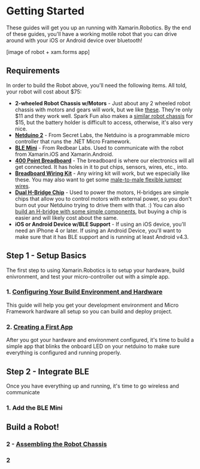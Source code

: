 # Getting Started

These guides will get you up an running with Xamarin.Robotics. By the end of these guides, you'll have a working motile robot that you can drive around with your iOS or Android device over bluetooth!

[image of robot + xam.forms app]

## Requirements

In order to build the Robot above, you'll need the following items. All told, your robot will cost about $75:

 * **2-wheeled Robot Chassis w/Motors** - Just about any 2 wheeled robot chassis with motors and gears will work, but we like [these](http://www.aliexpress.com/item/New-Motor-Smart-Robot-Car-Chassis-Kit-Speed-Encoder-Battery-Box-For-Arduino-Free-Shipping/1924502066.html). They're only $11 and they work well. Spark Fun also makes a [similar robot chassis](https://www.sparkfun.com/products/10825) for $15, but the battery holder is difficult to access, otherwise, it's also very nice.
 * **[Netduino 2](http://www.amazon.com/Secret-Labs-Netduino-2/dp/B009QOWOFU/ref=sr_1_2?ie=UTF8&qid=1411525496&sr=8-2&keywords=Netduino+2)** - From Secret Labs, the Netduino is a programmable micro controller that runs the .NET Micro Framework.
 * **[BLE Mini](http://redbearlab.com/blemini/)** - From Redbear Labs. Used to communicate with the robot from Xamarin.iOS and Xamarin.Android.
 * **[400 Point Breadboard](http://www.amazon.com/s/ref=nb_sb_noss?url=search-alias%3Daps&field-keywords=400+point+breadboard)** - The breadboard is where our electronics will all get connected. It has holes in it to put chips, sensors, wires, etc., into.
 * **[Breadboard Wiring Kit](http://www.amazon.com/s/ref=nb_sb_noss?url=search-alias%3Daps&field-keywords=140+piece+jumper+kit)** - Any wiring kit will work, but we especially like these. You may also want to get some [male-to-male flexible jumper wires](http://www.amazon.com/Wosang-Solderless-Flexible-Breadboard-Jumper/dp/B005TZJ0AM/ref=sr_1_1?ie=UTF8&qid=1411525786&sr=8-1&keywords=breadboard+wires). 
 * **[Dual H-Bridge Chip](http://www.amazon.com/gp/product/B00GX38FGY/ref=oh_aui_detailpage_o00_s00?ie=UTF8&psc=1)** - Used to power the motors, H-bridges are simple chips that allow you to control motors with external power, so you don't burn out your Netduino trying to drive them with that. :) You can also [build an H-bridge with some simple components](http://www.robotroom.com/BipolarHBridge.html), but buying a chip is easier and will likely cost about the same.
 * **iOS or Android Device w/BLE Support** - If using an iOS device, you'll need an iPhone 4 or later. If using an Android Device, you'll want to make sure that it has BLE support and is running at least Android v4.3.

## Step 1 - Setup Basics
The first step to using Xamarin.Robotics is to setup your hardware, build enivronment, and test your micro-controller out with a simple app.

### 1. [Configuring Your Build Environment and Hardware](https://github.com/xamarin/Xamarin.Robotics/blob/master/Getting%20Started/ConfiguringBuildEnv.md)

This guide will help you get your development environment and Micro Framework hardware all setup so you can build and deploy project.

### 2. [Creating a First App](https://github.com/xamarin/Xamarin.Robotics/blob/master/Getting%20Started/FirstMicroApp.md)

After you got your hardware and environment configured, it's time to build a simple app that blinks the onboard LED on your netduino to make sure everything is configured and running properly.

## Step 2 - Integrate BLE
Once you have everything up and running, it's time to go wireless and communicate

### 1. Add the BLE Mini


## Build a Robot!

### 2 - [Assembling the Robot Chassis](https://github.com/xamarin/Xamarin.Robotics/blob/master/Getting%20Started/AssemblingRobot.md)

### 2